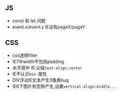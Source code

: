 ## JS
- const 和 let 问题
- event.x/event.y IE没有pageX/pageY

## CSS
- css透明filter
- IE7中width不包括padding
- 水平居中 IE:父级`text-align:center`
- IE不认识`min-`属性
- DIV浮动IE文本产生3像素bug
- IE6下图片有空隙产生,设置`vertical-align:middle...`